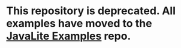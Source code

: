 # This repository is deprecated. All examples have moved to the [JavaLite Examples](https://github.com/javalite/javalite-examples) repo.
